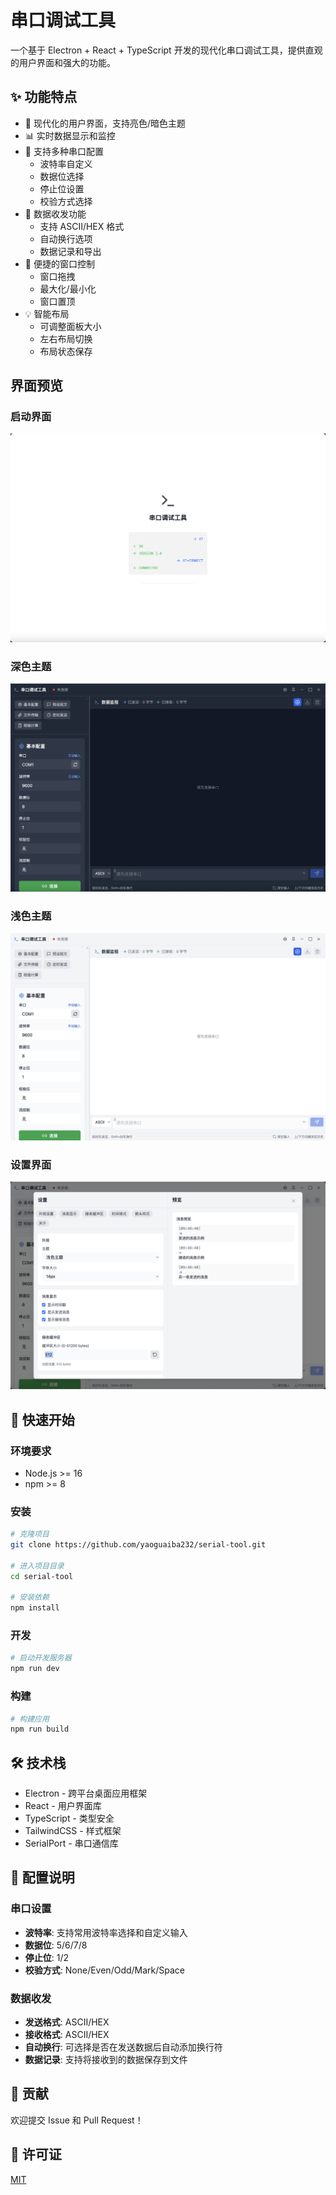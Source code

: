# 串口调试工具

一个基于 Electron + React + TypeScript 开发的现代化串口调试工具，提供直观的用户界面和强大的功能。

## ✨ 功能特点

- 🌈 现代化的用户界面，支持亮色/暗色主题
- 📊 实时数据显示和监控
- 🔌 支持多种串口配置
  - 波特率自定义
  - 数据位选择
  - 停止位设置
  - 校验方式选择
- 📝 数据收发功能
  - 支持 ASCII/HEX 格式
  - 自动换行选项
  - 数据记录和导出
- 🎯 便捷的窗口控制
  - 窗口拖拽
  - 最大化/最小化
  - 窗口置顶
- 💡 智能布局
  - 可调整面板大小
  - 左右布局切换
  - 布局状态保存

## 界面预览

### 启动界面
![启动界面](images/启动.jpg)

### 深色主题
![深色主题](images/黑色主题.jpg)

### 浅色主题
![浅色主题](images/浅色主题.jpg)

### 设置界面
![设置界面](images/设置.jpg)

## 🚀 快速开始

### 环境要求

- Node.js >= 16
- npm >= 8

### 安装

```bash
# 克隆项目
git clone https://github.com/yaoguaiba232/serial-tool.git

# 进入项目目录
cd serial-tool

# 安装依赖
npm install
```

### 开发

```bash
# 启动开发服务器
npm run dev
```

### 构建

```bash
# 构建应用
npm run build
```

## 🛠 技术栈

- Electron - 跨平台桌面应用框架
- React - 用户界面库
- TypeScript - 类型安全
- TailwindCSS - 样式框架
- SerialPort - 串口通信库

## 📝 配置说明

### 串口设置

- **波特率**: 支持常用波特率选择和自定义输入
- **数据位**: 5/6/7/8
- **停止位**: 1/2
- **校验方式**: None/Even/Odd/Mark/Space

### 数据收发

- **发送格式**: ASCII/HEX
- **接收格式**: ASCII/HEX
- **自动换行**: 可选择是否在发送数据后自动添加换行符
- **数据记录**: 支持将接收到的数据保存到文件

## 🤝 贡献

欢迎提交 Issue 和 Pull Request！

## 📄 许可证

[MIT](./LICENSE) 